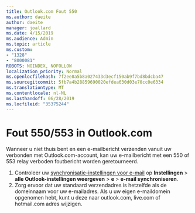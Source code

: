 ```yaml
---
title: Outlook.com Fout 550
ms.author: daeite
author: daeite
manager: joallard
ms.date: 4/15/2019
ms.audience: Admin
ms.topic: article
ms.custom:
- "1328"
- "8000081"
ROBOTS: NOINDEX, NOFOLLOW
localization_priority: Normal
ms.openlocfilehash: 7f2ee8a5b8a027433d3ecf150ab9f7bd8bdcba47
ms.sourcegitcommit: 5fb7a4b28859690020efdea630d03e70cc0e6334
ms.translationtype: MT
ms.contentlocale: nl-NL
ms.lasthandoff: 06/28/2019
ms.locfileid: "35375244"
---
```

# <a name="error-550553-in-outlookcom"></a>Fout 550/553 in Outlook.com

Wanneer u niet thuis bent en een e-mailbericht verzenden vanuit uw verbonden met Outlook.com-account, kan uw e-mailbericht met een 550 of 553 relay verboden foutbericht worden geretourneerd.

1. Controleer uw [synchronisatie-instellingen voor e-mail](https://go.microsoft.com/fwlink/?linkid=2031283) op **Instellingen** > **alle Outlook-instellingen weergeven** > **e** > **e-mail synchroniseren**.
1. Zorg ervoor dat uw standaard verzendadres is hetzelfde als de domeinnaam voor uw e-mailadres. Als u uw eigen e-maildomein opgenomen hebt, kunt u deze naar outlook.com, live.com of hotmail.com adres wijzigen.
